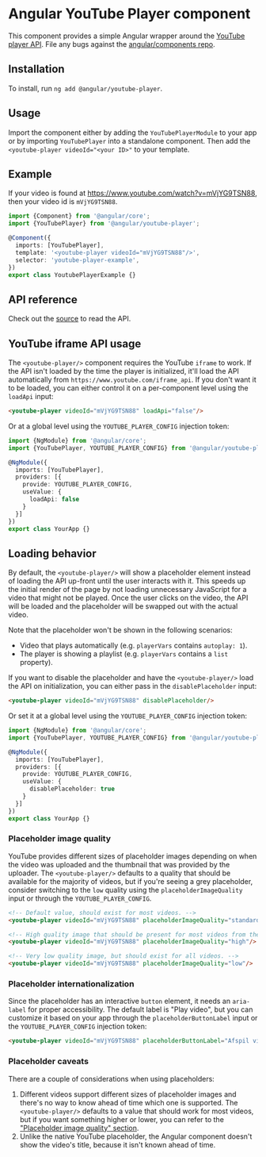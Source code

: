 # Angular YouTube Player component

This component provides a simple Angular wrapper around the
[YouTube player API](https://developers.google.com/youtube/iframe_api_reference).
File any bugs against the [angular/components repo](https://github.com/angular/components/issues).

## Installation
To install, run `ng add @angular/youtube-player`.

## Usage
Import the component either by adding the `YouTubePlayerModule` to your app or by importing
`YouTubePlayer` into a standalone component. Then add the `<youtube-player videoId="<your ID>"`
to your template.

## Example
If your video is found at https://www.youtube.com/watch?v=mVjYG9TSN88, then your video id is `mVjYG9TSN88`.

```typescript
import {Component} from '@angular/core';
import {YouTubePlayer} from '@angular/youtube-player';

@Component({
  imports: [YouTubePlayer],
  template: '<youtube-player videoId="mVjYG9TSN88"/>',
  selector: 'youtube-player-example',
})
export class YoutubePlayerExample {}
```

## API reference
Check out the [source](./youtube-player.ts) to read the API.

## YouTube iframe API usage
The `<youtube-player/>` component requires the YouTube `iframe` to work. If the API isn't loaded
by the time the player is initialized, it'll load the API automatically from `https://www.youtube.com/iframe_api`.
If you don't want it to be loaded, you can either control it on a per-component level using the
`loadApi` input:

```html
<youtube-player videoId="mVjYG9TSN88" loadApi="false"/>
```

Or at a global level using the `YOUTUBE_PLAYER_CONFIG` injection token:

```typescript
import {NgModule} from '@angular/core';
import {YouTubePlayer, YOUTUBE_PLAYER_CONFIG} from '@angular/youtube-player';

@NgModule({
  imports: [YouTubePlayer],
  providers: [{
    provide: YOUTUBE_PLAYER_CONFIG,
    useValue: {
      loadApi: false
    }
  }]
})
export class YourApp {}
```

## Loading behavior
By default, the `<youtube-player/>` will show a placeholder element instead of loading the API
up-front until the user interacts with it. This speeds up the initial render of the page by not
loading unnecessary JavaScript for a video that might not be played. Once the user clicks on the
video, the API will be loaded and the placeholder will be swapped out with the actual video.

Note that the placeholder won't be shown in the following scenarios:
* Video that plays automatically (e.g. `playerVars` contains `autoplay: 1`).
* The player is showing a playlist (e.g. `playerVars` contains a `list` property).

If you want to disable the placeholder and have the `<youtube-player/>` load the API on
initialization, you can either pass in the `disablePlaceholder` input:

```html
<youtube-player videoId="mVjYG9TSN88" disablePlaceholder/>
```

Or set it at a global level using the `YOUTUBE_PLAYER_CONFIG` injection token:

```typescript
import {NgModule} from '@angular/core';
import {YouTubePlayer, YOUTUBE_PLAYER_CONFIG} from '@angular/youtube-player';

@NgModule({
  imports: [YouTubePlayer],
  providers: [{
    provide: YOUTUBE_PLAYER_CONFIG,
    useValue: {
      disablePlaceholder: true
    }
  }]
})
export class YourApp {}
```

### Placeholder image quality
YouTube provides different sizes of placeholder images depending on when the video was uploaded
and the thumbnail that was provided by the uploader. The `<youtube-player/>` defaults to a quality
that should be available for the majority of videos, but if you're seeing a grey placeholder,
consider switching to the `low` quality using the `placeholderImageQuality` input or through the
`YOUTUBE_PLAYER_CONFIG`.

```html
<!-- Default value, should exist for most videos. -->
<youtube-player videoId="mVjYG9TSN88" placeholderImageQuality="standard"/>

<!-- High quality image that should be present for most videos from the past few years. -->
<youtube-player videoId="mVjYG9TSN88" placeholderImageQuality="high"/>

<!-- Very low quality image, but should exist for all videos. -->
<youtube-player videoId="mVjYG9TSN88" placeholderImageQuality="low"/>
```

### Placeholder internationalization
Since the placeholder has an interactive `button` element, it needs an `aria-label` for proper
accessibility. The default label is "Play video", but you can customize it based on your app through
the  `placeholderButtonLabel` input or the `YOUTUBE_PLAYER_CONFIG` injection token:

```html
<youtube-player videoId="mVjYG9TSN88" placeholderButtonLabel="Afspil video"/>
```

### Placeholder caveats
There are a couple of considerations when using placeholders:
1. Different videos support different sizes of placeholder images and there's no way to know
ahead of time which one is supported. The `<youtube-player/>` defaults to a value that should
work for most videos, but if you want something higher or lower, you can refer to the
["Placeholder image quality" section](#placeholder-image-quality).
2. Unlike the native YouTube placeholder, the Angular component doesn't show the video's title,
because it isn't known ahead of time.

